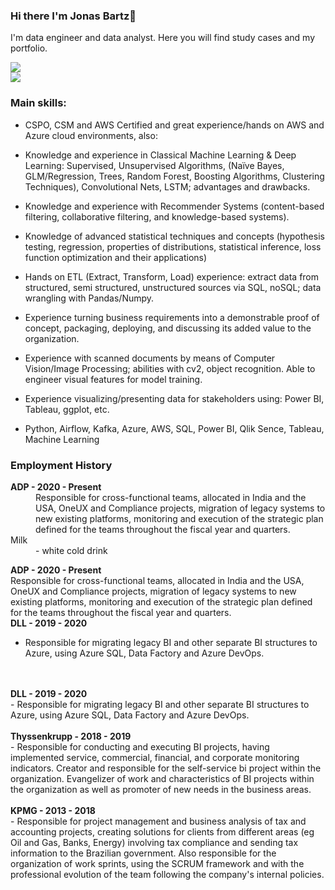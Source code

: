 ### Hi there I'm Jonas Bartz👋

I'm data engineer and data analyst. Here you will find study cases and my portfolio. 

<a href="https://www.linkedin.com/in/jonasbartz/" target="_blank"><img src="https://img.shields.io/badge/-LinkedIn-%230077B5?style=for-the-badge&logo=linkedin&logoColor=white" target="_blank"></a>   
<a href = "mailto:jonasbartz@gmail.com"><img src="https://img.shields.io/badge/Gmail-D14836?style=for-the-badge&logo=gmail&logoColor=white" target="_blank"></a>

### Main skills:

- CSPO, CSM and AWS Certified and great experience/hands on AWS and Azure cloud environments, also:
- Knowledge and experience in Classical Machine Learning & Deep Learning: Supervised, Unsupervised Algorithms, (Naïve Bayes, GLM/Regression, Trees, Random Forest, Boosting Algorithms, Clustering Techniques), Convolutional Nets, LSTM; advantages and drawbacks.
- Knowledge and experience with Recommender Systems (content-based filtering, collaborative filtering, and knowledge-based systems).
- Knowledge of advanced statistical techniques and concepts (hypothesis testing, regression, properties of distributions, statistical inference, loss function optimization and their applications)
- Hands on ETL (Extract, Transform, Load) experience: extract data from structured, semi structured, unstructured sources via SQL, noSQL; data wrangling with Pandas/Numpy.
- Experience turning business requirements into a demonstrable proof of concept, packaging, deploying, and discussing its added value to the organization.
- Experience with scanned documents by means of Computer Vision/Image Processing; abilities with cv2, object recognition. Able to engineer visual features for model training.
- Experience visualizing/presenting data for stakeholders using: Power BI, Tableau, ggplot, etc.

- Python, Airflow, Kafka, Azure, AWS, SQL, Power BI, Qlik Sence, Tableau, Machine Learning

### Employment History
<dl>
  <dt><b>ADP - 2020 - Present</b></dt>
  <dd>Responsible for cross-functional teams, allocated in India and the USA, OneUX and Compliance projects, migration of legacy systems to new existing platforms, monitoring and execution of the strategic plan defined for the teams throughout the fiscal year and quarters.</dd>
  <dt>Milk</dt>
  <dd>- white cold drink</dd>
</dl>


<b>ADP - 2020 - Present</b>
<br>
Responsible for cross-functional teams, allocated in India and the USA, OneUX and Compliance projects, migration of legacy systems to new existing platforms, monitoring and execution of the strategic plan defined for the teams throughout the fiscal year and quarters.
<br>
<b>DLL - 2019 - 2020</b>
- Responsible for migrating legacy BI and other separate BI structures to Azure, using Azure SQL, Data Factory and Azure DevOps.
<br>
<br>
<b>DLL - 2019 - 2020</b>
<br>
- Responsible for migrating legacy BI and other separate BI structures to Azure, using Azure SQL, Data Factory and Azure DevOps.
<br>
<br>
<b>Thyssenkrupp - 2018 - 2019</b>
<br>
- Responsible for conducting and executing BI projects, having implemented service, commercial, financial, and corporate monitoring indicators. Creator and responsible for the self-service bi project within the organization. Evangelizer of work and characteristics of BI projects within the organization as well as promoter of new needs in the business areas.
<br>
<br>
<b>KPMG - 2013 - 2018</b>
<br>
- Responsible for project management and business analysis of tax and accounting projects, creating solutions for clients from different areas (eg Oil and Gas, Banks, Energy) involving tax compliance and sending tax information to the Brazilian government. Also responsible for the organization of work sprints, using the SCRUM framework and with the professional evolution of the team following the company's internal policies.
